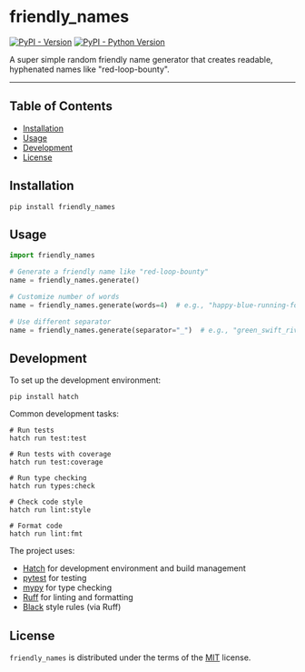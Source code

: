 # friendly_names

[![PyPI - Version](https://img.shields.io/pypi/v/friendly-names.svg)](https://pypi.org/project/friendly-names)
[![PyPI - Python Version](https://img.shields.io/pypi/pyversions/friendly-names.svg)](https://pypi.org/project/friendly-names)

A super simple random friendly name generator that creates readable, hyphenated names like "red-loop-bounty".

-----

## Table of Contents

- [Installation](#installation)
- [Usage](#usage)
- [Development](#development)
- [License](#license)

## Installation

```console
pip install friendly_names
```

## Usage

```python
import friendly_names

# Generate a friendly name like "red-loop-bounty"
name = friendly_names.generate()

# Customize number of words
name = friendly_names.generate(words=4)  # e.g., "happy-blue-running-fox"

# Use different separator
name = friendly_names.generate(separator="_")  # e.g., "green_swift_river"
```

## Development

To set up the development environment:

```console
pip install hatch
```

Common development tasks:

```console
# Run tests
hatch run test:test

# Run tests with coverage
hatch run test:coverage

# Run type checking
hatch run types:check

# Check code style
hatch run lint:style

# Format code
hatch run lint:fmt
```

The project uses:
- [Hatch](https://hatch.pypa.io/) for development environment and build management
- [pytest](https://docs.pytest.org/) for testing
- [mypy](https://mypy.readthedocs.io/) for type checking
- [Ruff](https://docs.astral.sh/ruff/) for linting and formatting
- [Black](https://black.readthedocs.io/) style rules (via Ruff)

## License

`friendly_names` is distributed under the terms of the [MIT](https://spdx.org/licenses/MIT.html) license.
